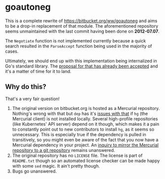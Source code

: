 # goautoneg

This is a complete rewrite of https://bitbucket.org/ww/goautoneg and aims to be a drop-in replacement of that module. The aforementioned repository seems unmaintained with the last commit having been done on **2012-07.07**.

The `Negotiate` function is not implemented currently because a quick search resulted in the `ParseAccept` function being used in the majority of cases.

Ultimately, we should end up with this implementation being internalized in Go's standard library. The [proposal for that has already been accepted](https://github.com/golang/go/issues/19307) and it's a matter of time for it to land.

## Why do this?

That's a very fair question!

1. The original version on bitbucket.org is hosted as a Mercurial repository. Nothing's wrong with that but `dep` has it's [issues with that](https://github.com/golang/dep/issues/1692) if `hg` (the Mercurial client) is not installed locally. Several high-profile repositories (like Kubernetes' API server) depend on it though, which makes it a pain to constantly point out to new contributors to install `hg`, as it seems so unnecessary. This is especially true if the dependency is pulled in transitively, so you might even be aware of the fact that you now have a Mercurial dependency in your project. An [inquiry to mirror the Mercurial repository to a git repository](https://bitbucket.org/ww/goautoneg/issues/3/mirror-as-a-git-repository) remains unanswered.
2. The original repository has no `LICENSE` file. The license is part of `README.txt` though so an automated license checker can be made happy with some `sed` magic. It ain't pretty though.
3. Bugs go unanswered.